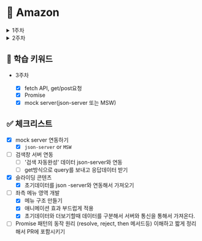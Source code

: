 # 🛒 Amazon

<details>
  <summary>1주차</summary>
  
## 📄 학습 키워드

- 1주차

  - [x] CSS 전처리기, SASS(변수, 함수, 믹스인, 중첩 규칙)
  - [x] 웹 애니메이션

## ✅ 체크리스트

- [ ] 상단 네비게이션

  - [x] HTML,CSS
    - [x] 상단바 검색바 사이즈
    - [ ] 본문 영역 사이즈 고정
  - [x] 배송처 영역
    - [x] 호버시 주소 변경 레이어 출현.
    - [x] 각 호버 영역 벗어나면 모든 레이어 & 효과 사라짐
  - [x] 로그인 영역
    - [x] 메인 페이지 진입 1초 뒤 레이어(로그인 버튼) 출현 애니메이션. 로그인 영역에 호버하기 전까지 유지.
    - [x] 호버시 레이어 확장, 배경 딤 처리
    - [x] 각 호버 영역 벗어나면 모든 레이어 & 효과 사라짐
  - [x] 검색바
    - [x] placeholder 적용

- [x] 히어로 영역 슬라이딩(Carousel)
  - [x] HTML,CSS
  - [x] 좌우 화살표 통해 내용 변경 기능
  - [x] 화살표 누르지 않는 경우 10초마다 다음 내용으로 이동
  - [x] 무한 슬라이딩으로 동작

## 이번 주 만들다가 새로 알게 된거 및 학습 키워드

- css Animation @keyframes
- createDocumentFragment()
- mouse 이벤트
- transitionend
- relatedTarget
- scss 문법들, 소스맵 파일

</details>

<details>
  <summary>2주차</summary>
  
## 📄 학습 키워드

- [x] OOP

## ✅ 체크리스트

### 검색바 만들기

- [x] HTML, CSS

### 추천 검색어, 최근 검색어 노출

#### 공통

- [x] 키보드 화살표 통해 검색어 목록 이동
  - [x] 이동시 배경색 포커싱

#### 검색바 클릭시

- [x] 배경 딤 처리
- [x] 최근 검색어 최대 5개 표시
  - [x] 우측의 X 버튼 클릭 시 해당 검색어 삭제
- [x] 추천 검색어 10개 표시

#### 검색어 입력시

- [x] 실시간 자동 완성 10개 포시

#### 오류

- 검색바가 활성화 되었을 때 딤처리가 되는데, 그때 모달 영역에 들어갔다가 나가면 딤 사라짐

</details>

## 📄 학습 키워드

- 3주차

  - [x] fetch API, get/post요청
  - [x] Promise
  - [x] mock server(json-server 또는 MSW)

## ✅ 체크리스트

- [x] mock server 연동하기
  - [x] `json-server` or `MSW`
- [ ] 검색창 서버 연동
  - [ ] '검색 자동완성' 데이터 json-server와 연동
  - [ ] get방식으로 query를 보내고 응답데이터 받기
- [x] 슬라이딩 콘텐츠
  - [x] 초기데이터를 json -server와 연동해서 가져오기
- [ ] 좌측 메뉴 영역 개발
  - [x] 메뉴 구조 만들기
  - [x] 애니메이션 효과 부드럽게 적용
  - [x] 초기데이터와 더보기할때 데이터를 구분해서 서버와 통신을 통해서 가져온다.
- [ ] Promise 패턴의 동작 원리 (resolve, reject, then 메서드등) 이해하고 짧게 정리해서 PR에 포함시키기
